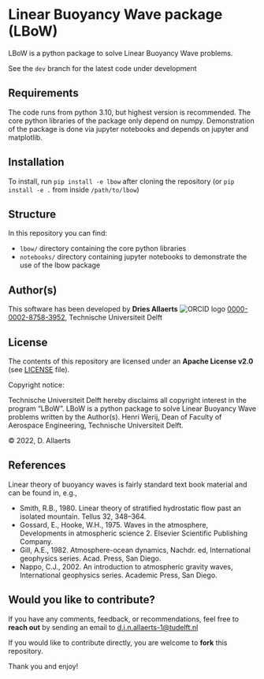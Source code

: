 # Linear Buoyancy Wave package (LBoW)
LBoW is a python package to solve Linear Buoyancy Wave problems.

See the `dev` branch for the latest code under development

## Requirements
The code runs from python 3.10, but highest version is recommended. The core python libraries of the package only depend on numpy. Demonstration of the package is done via jupyter notebooks and depends on jupyter and matplotlib.

## Installation
To install, run `pip install -e lbow` after cloning the repository (or `pip install -e .` from inside `/path/to/lbow`)

## Structure
In this repository you can find:
- `lbow/` directory containing the core python libraries
- `notebooks/` directory containing jupyter notebooks to demonstrate the use of the lbow package

## Author(s)
This software has been developed by
**Dries Allaerts** ![ORCID logo](https://info.orcid.org/wp-content/uploads/2019/11/orcid_16x16.png) [0000-0002-8758-3952](https://orcid.org/0000-0002-8758-3952), Technische Universiteit Delft

## License
The contents of this repository are licensed under an **Apache License v2.0** (see [LICENSE](LICENSE) file).

Copyright notice:

Technische Universiteit Delft hereby disclaims all copyright interest in the program “LBoW”. LBoW is a python package to solve Linear Buoyancy Wave problems written by the Author(s). 
Henri Werij, Dean of Faculty of Aerospace Engineering, Technische Universiteit Delft.

© 2022, D. Allaerts

## References
Linear theory of buoyancy waves is fairly standard text book material and can be found in, e.g.,
- Smith, R.B., 1980. Linear theory of stratified hydrostatic flow past an isolated mountain. Tellus 32, 348–364.
- Gossard, E., Hooke, W.H., 1975. Waves in the atmosphere, Developments in atmospheric science 2. Elsevier Scientific Publishing Company.
- Gill, A.E., 1982. Atmosphere-ocean dynamics, Nachdr. ed, International geophysics series. Acad. Press, San Diego.
- Nappo, C.J., 2002. An introduction to atmospheric gravity waves, International geophysics series. Academic Press, San Diego.

## Would you like to contribute?

If you have any comments, feedback, or recommendations, feel free to **reach out** by sending an email to d.j.n.allaerts-1@tudelft.nl

If you would like to contribute directly, you are welcome to **fork** this repository.

Thank you and enjoy!
